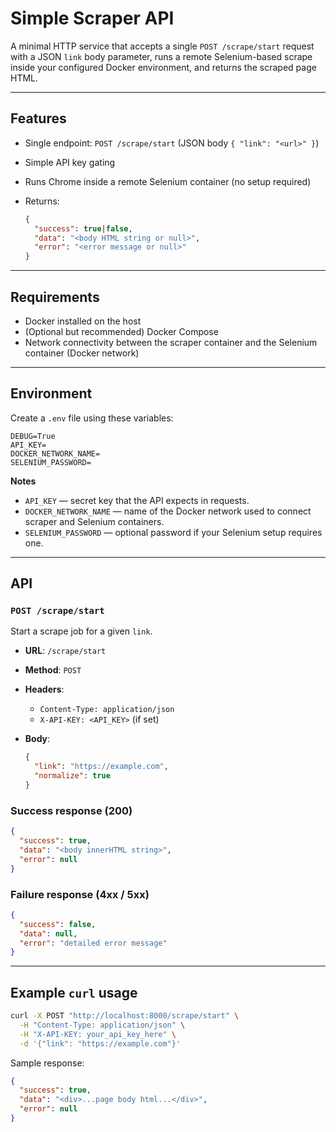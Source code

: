 # Simple Scraper API

A minimal HTTP service that accepts a single `POST /scrape/start` request with a JSON `link` body parameter, runs a remote Selenium-based scrape inside your configured Docker environment, and returns the scraped page HTML.

---

## Features

* Single endpoint: `POST /scrape/start` (JSON body `{ "link": "<url>" }`)
* Simple API key gating
* Runs Chrome inside a remote Selenium container (no setup required)
* Returns:

  ```json
  {
    "success": true|false,
    "data": "<body HTML string or null>",
    "error": "<error message or null>"
  }
  ```
  
---

## Requirements

* Docker installed on the host
* (Optional but recommended) Docker Compose
* Network connectivity between the scraper container and the Selenium container (Docker network)

---

## Environment

Create a `.env` file using these variables:

```
DEBUG=True
API_KEY=
DOCKER_NETWORK_NAME=
SELENIUM_PASSWORD=
```

**Notes**

* `API_KEY` — secret key that the API expects in requests.
* `DOCKER_NETWORK_NAME` — name of the Docker network used to connect scraper and Selenium containers.
* `SELENIUM_PASSWORD` — optional password if your Selenium setup requires one.

---

## API

### `POST /scrape/start`

Start a scrape job for a given `link`.

* **URL**: `/scrape/start`
* **Method**: `POST`
* **Headers**:

  * `Content-Type: application/json`
  * `X-API-KEY: <API_KEY>` (if set)
* **Body**:

  ```json
  {
    "link": "https://example.com",
    "normalize": true
  }
  ```

### Success response (200)

```json
{
  "success": true,
  "data": "<body innerHTML string>",
  "error": null
}
```

### Failure response (4xx / 5xx)

```json
{
  "success": false,
  "data": null,
  "error": "detailed error message"
}
```

---

## Example `curl` usage

```bash
curl -X POST "http://localhost:8000/scrape/start" \
  -H "Content-Type: application/json" \
  -H "X-API-KEY: your_api_key_here" \
  -d '{"link": "https://example.com"}'
```

Sample response:

```json
{
  "success": true,
  "data": "<div>...page body html...</div>",
  "error": null
}
```
